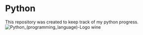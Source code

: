# Python
This repository was created to keep track of my python progress.
![Python_(programming_language)-Logo wine](https://user-images.githubusercontent.com/124363705/217825072-91c51ac2-d308-4445-bdfe-c0bd1da840f1.png)

